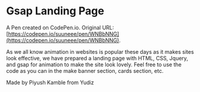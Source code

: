 # Gsap Landing Page

A Pen created on CodePen.io. Original URL: [https://codepen.io/suuneee/pen/WNBbNNG](https://codepen.io/suuneee/pen/WNBbNNG).

As we all know animation in websites is popular these days as it makes sites look effective, we have prepared a landing page with HTML, CSS, Jquery, and gsap for animation to make the site look lovely. Feel free to use the code as you can in the make banner section, cards section, etc.

Made by Piyush Kamble from Yudiz